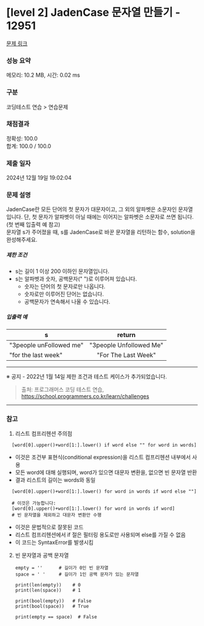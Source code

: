 # [level 2] JadenCase 문자열 만들기 - 12951 

[문제 링크](https://school.programmers.co.kr/learn/courses/30/lessons/12951) 

### 성능 요약

메모리: 10.2 MB, 시간: 0.02 ms

### 구분

코딩테스트 연습 > 연습문제

### 채점결과

정확성: 100.0<br/>합계: 100.0 / 100.0

### 제출 일자

2024년 12월 19일 19:02:04

### 문제 설명

<p>JadenCase란 모든 단어의 첫 문자가 대문자이고, 그 외의 알파벳은 소문자인 문자열입니다. 단, 첫 문자가 알파벳이 아닐 때에는 이어지는 알파벳은 소문자로 쓰면 됩니다. (첫 번째 입출력 예 참고)<br>
문자열 s가 주어졌을 때, s를 JadenCase로 바꾼 문자열을 리턴하는 함수, solution을 완성해주세요.</p>

<h5>제한 조건</h5>

<ul>
<li>s는 길이 1 이상 200 이하인 문자열입니다.</li>
<li>s는 알파벳과 숫자, 공백문자(" ")로 이루어져 있습니다.

<ul>
<li>숫자는 단어의 첫 문자로만 나옵니다.</li>
<li>숫자로만 이루어진 단어는 없습니다.</li>
<li>공백문자가 연속해서 나올 수 있습니다.</li>
</ul></li>
</ul>

<h5>입출력 예</h5>
<table class="table">
        <thead><tr>
<th>s</th>
<th style="text-align: center">return</th>
</tr>
</thead>
        <tbody><tr>
<td>"3people unFollowed me"</td>
<td style="text-align: center">"3people Unfollowed Me"</td>
</tr>
<tr>
<td>"for the last week"</td>
<td style="text-align: center">"For The Last Week"</td>
</tr>
</tbody>
      </table>
<hr>

<p>※ 공지 - 2022년 1월 14일 제한 조건과 테스트 케이스가 추가되었습니다.</p>


> 출처: 프로그래머스 코딩 테스트 연습, https://school.programmers.co.kr/learn/challenges
---
### 참고
1. 리스트 컴프리헨션 주의점
  ```
    [word[0].upper()+word[1:].lower() if word else "" for word in words]
  ```
- 이것은 조건부 표현식(conditional expression)을 리스트 컴프리헨션 내부에서 사용
- 모든 word에 대해 실행되며, word가 있으면 대문자 변환을, 없으면 빈 문자열 반환
- 결과 리스트의 길이는 words와 동일
  
```
  [word[0].upper()+word[1:].lower() for word in words if word else ""]

  # 이것은 가능합니다:
  [word[0].upper()+word[1:].lower() for word in words if word]
  # 빈 문자열을 제외하고 대문자 변환만 수행
```
- 이것은 문법적으로 잘못된 코드
- 리스트 컴프리헨션에서 if 절은 필터링 용도로만 사용되며 else를 가질 수 없음
- 이 코드는 SyntaxError를 발생시킴

2. 빈 문자열과 공백 문자열
   ```
   empty = ''      # 길이가 0인 빈 문자열
   space = ' '     # 길이가 1인 공백 문자가 있는 문자열

   print(len(empty))    # 0
   print(len(space))    # 1

   print(bool(empty))   # False
   print(bool(space))   # True

   print(empty == space)  # False
   ```
